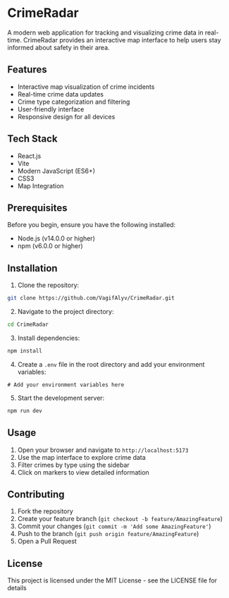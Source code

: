 # CrimeRadar

A modern web application for tracking and visualizing crime data in real-time. CrimeRadar provides an interactive map interface to help users stay informed about safety in their area.

## Features

- Interactive map visualization of crime incidents
- Real-time crime data updates
- Crime type categorization and filtering
- User-friendly interface
- Responsive design for all devices

## Tech Stack

- React.js
- Vite
- Modern JavaScript (ES6+)
- CSS3
- Map Integration

## Prerequisites

Before you begin, ensure you have the following installed:
- Node.js (v14.0.0 or higher)
- npm (v6.0.0 or higher)

## Installation

1. Clone the repository:
```bash
git clone https://github.com/VagifAlyv/CrimeRadar.git
```

2. Navigate to the project directory:
```bash
cd CrimeRadar
```

3. Install dependencies:
```bash
npm install
```

4. Create a `.env` file in the root directory and add your environment variables:
```env
# Add your environment variables here
```

5. Start the development server:
```bash
npm run dev
```

## Usage

1. Open your browser and navigate to `http://localhost:5173`
2. Use the map interface to explore crime data
3. Filter crimes by type using the sidebar
4. Click on markers to view detailed information

## Contributing

1. Fork the repository
2. Create your feature branch (`git checkout -b feature/AmazingFeature`)
3. Commit your changes (`git commit -m 'Add some AmazingFeature'`)
4. Push to the branch (`git push origin feature/AmazingFeature`)
5. Open a Pull Request

## License

This project is licensed under the MIT License - see the LICENSE file for details
